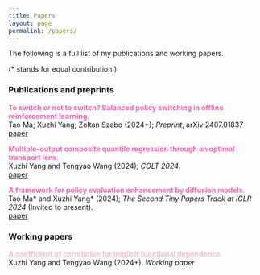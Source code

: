 ```yaml
---
title: Papers
layout: page
permalink: /papers/
---
```


The following is a full list of my publications and working papers.

(* stands for equal contribution.)   

### **Publications and preprints**

<span style="color:#FF69B4">**To switch or not to switch? Balanced policy switching in offline reinforcement learning**.</span> <br /> Tao Ma; Xuzhi Yang; Zoltan Szabo (2024+); *Preprint*, arXiv:2407.01837
 <br /> [paper](/assets/papers/SwichingCost.pdf)

<span style="color:#FF69B4">**Multiple-output composite quantile regression through an optimal transport lens**.</span> <br /> Xuzhi Yang and Tengyao Wang (2024); *COLT 2024*.
 <br /> [paper](/assets/papers/yang24.pdf)

<span style="color:#FF69B4">**A framework for policy evaluation enhancement by diffusion models**.</span> <br /> Tao Ma\* and Xuzhi Yang\* (2024); *The Second Tiny Papers Track at ICLR 2024* (Invited to present).
 <br /> [paper](/assets/papers/taotiny.pdf)

### **Working papers**

<span style="color:	#FFC0CB">**A coefficient of correlation for implicit functional dependence**.</span> <br /> Xuzhi Yang and Tengyao Wang (2024+). *Working paper*
 <br /> 